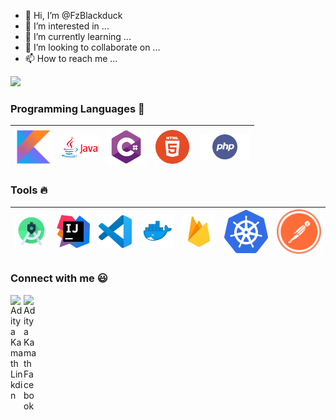 - 👋 Hi, I’m @FzBlackduck
- 👀 I’m interested in ...
- 🌱 I’m currently learning ...
- 💞️ I’m looking to collaborate on ...
- 📫 How to reach me ...


![](https://komarev.com/ghpvc/?username=your-github-username&label=PROFILE+VIEWS&color=blueviolet)

### Programming Languages  :rocket:
|<img src="https://github.com/FzBlackduck/FzBlackduck/blob/main/image/Programming_Languages/kotlin2.jpg" width=60> | <img src="https://github.com/FzBlackduck/FzBlackduck/blob/main/image/Programming_Languages/java.png" width=60> |<img src="https://github.com/FzBlackduck/FzBlackduck/blob/main/image/Programming_Languages/c%232.jpg" width=60> | <img src="https://github.com/FzBlackduck/FzBlackduck/blob/main/image/Programming_Languages/html.png" width=60> |<img src="https://github.com/FzBlackduck/FzBlackduck/blob/main/image/Programming_Languages/php.png" width=80> |
|:---:|:---:|:---:|:---:|:---:|


### Tools :fire:
|<img src="https://github.com/FzBlackduck/FzBlackduck/blob/main/image/tools/android%20studio.png" width=60> | <img src="https://github.com/FzBlackduck/FzBlackduck/blob/main/image/tools/intellij-idea.png" width=60> |<img src="https://github.com/FzBlackduck/FzBlackduck/blob/main/image/tools/vs-code.png" width=60> |<img src="https://github.com/FzBlackduck/FzBlackduck/blob/main/image/tools/docker-logo.png" width=60> | <img src="https://github.com/FzBlackduck/FzBlackduck/blob/main/image/tools/firebase.png" width=60> | <img src="https://github.com/FzBlackduck/FzBlackduck/blob/main/image/tools/kubernetes.png" width=80> | <img src="https://github.com/FzBlackduck/FzBlackduck/blob/main/image/tools/postman.png" width=80> |
|:---:|:---:|:---:|:---:|:---:|:---:|:---:|



### Connect with me :smiley:
<a href="https://www.linkedin.com">
  <img align="left" alt="Aditya Kamath Linkdin" width="21px" src="https://github.com/adityakamath16/adityakamath16/blob/master/images/connect_with_me_images/linkedin.svg" />
</a>
<a href="https://www.google.com">
  <img align="left" alt="Aditya Kamath Facebook" width="21px" src="https://github.com/adityakamath16/adityakamath16/blob/master/images/connect_with_me_images/facebook.svg" />
</a>

